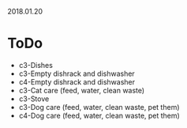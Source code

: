 2018.01.20
# ToDo
   * c3-Dishes
   * c3-Empty dishrack and dishwasher
   * c4-Empty dishrack and dishwasher
   * c3-Cat care (feed, water, clean waste)
   * c3-Stove
   * c3-Dog care (feed, water, clean waste, pet them)
   * c4-Dog care (feed, water, clean waste, pet them)
